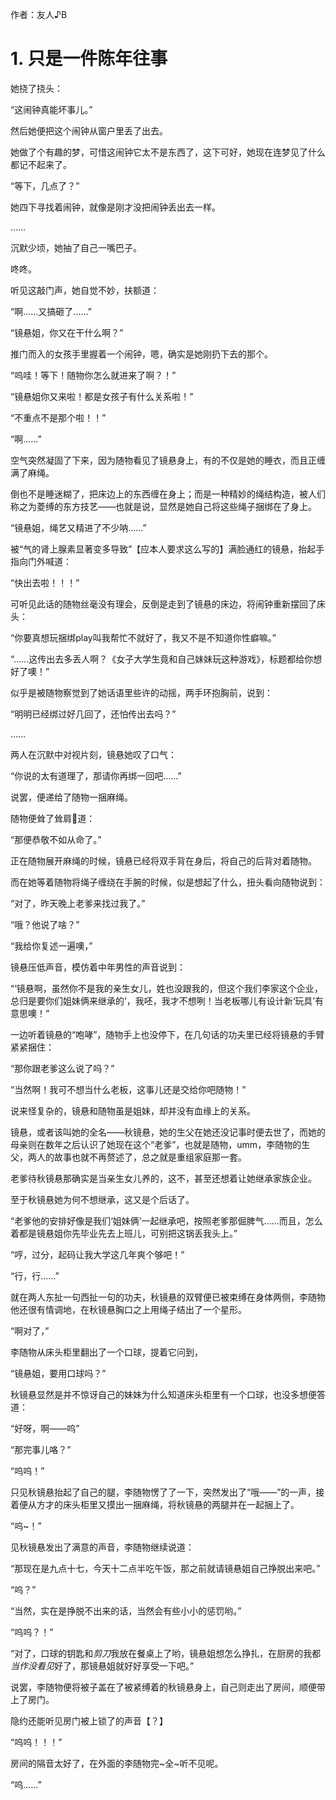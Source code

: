 作者：友人♪B

# 1. 只是一件陈年往事
她挠了挠头：

“这闹钟真能坏事儿。”

然后她便把这个闹钟从窗户里丢了出去。

她做了个有趣的梦，可惜这闹钟它太不是东西了，这下可好，她现在连梦见了什么都记不起来了。

“等下，几点了？”

她四下寻找着闹钟，就像是刚才没把闹钟丢出去一样。

……

沉默少顷，她抽了自己一嘴巴子。

咚咚。

听见这敲门声，她自觉不妙，扶额道：

“啊……又搞砸了……”

“镜悬姐，你又在干什么啊？”

推门而入的女孩手里握着一个闹钟，嗯，确实是她刚扔下去的那个。

“呜哇！等下！随物你怎么就进来了啊？！”

“镜悬姐你又来啦！都是女孩子有什么关系啦！”

“不重点不是那个啦！！”

“啊……”

空气突然凝固了下来，因为随物看见了镜悬身上，有的不仅是她的睡衣，而且正缠满了麻绳。

倒也不是睡迷糊了，把床边上的东西缠在身上；而是一种精妙的绳结构造，被人们称之为菱缚的东方技艺——也就是说，显然是她自己将这些绳子捆绑在了身上。

“镜悬姐，绳艺又精进了不少呐……”

被“气的肾上腺素显著变多导致”【应本人要求这么写的】满脸通红的镜悬，抬起手指向门外喊道：

“快出去啦！！！”

可听见此话的随物丝毫没有理会，反倒是走到了镜悬的床边，将闹钟重新摆回了床头：

“你要真想玩捆绑play叫我帮忙不就好了，我又不是不知道你性癖嘛。”

“……这传出去多丢人啊？《女子大学生竟和自己妹妹玩这种游戏》，标题都给你想好了噢！”

似乎是被随物察觉到了她话语里些许的动摇，两手环抱胸前，说到：

“明明已经绑过好几回了，还怕传出去吗？”

……

两人在沉默中对视片刻，镜悬她叹了口气：

“你说的太有道理了，那请你再绑一回吧……”

说罢，便递给了随物一捆麻绳。

随物便耸了耸肩🤷‍道：

“那便恭敬不如从命了。”

正在随物展开麻绳的时候，镜悬已经将双手背在身后，将自己的后背对着随物。

而在她等着随物将绳子缠绕在手腕的时候，似是想起了什么，扭头看向随物说到：

“对了，昨天晚上老爹来找过我了。”

“哦？他说了啥？”

“我给你复述一遍噢，”

镜悬压低声音，模仿着中年男性的声音说到：

“‘镜悬啊，虽然你不是我的亲生女儿，姓也没跟我的，但这个我们李家这个企业，总归是要你们姐妹俩来继承的’，我呸，我才不想咧！当老板哪儿有设计新‘玩具’有意思噢！”

一边听着镜悬的“咆哮”，随物手上也没停下，在几句话的功夫里已经将镜悬的手臂紧紧捆住：

“那你跟老爹这么说了吗？”

“当然啊！我可不想当什么老板，这事儿还是交给你吧随物！”

说来怪复杂的，镜悬和随物虽是姐妹，却并没有血缘上的关系。

镜悬，或者该叫她的全名——秋镜悬，她的生父在她还没记事时便去世了，而她的母亲则在数年之后认识了她现在这个“老爹”，也就是随物，umm，李随物的生父，两人的故事也就不再赘述了，总之就是重组家庭那一套。

老爹待秋镜悬那确实是当亲生女儿养的，这不，甚至还想着让她继承家族企业。

至于秋镜悬她为何不想继承，这又是个后话了。

“老爹他的安排好像是我们‘姐妹俩’一起继承吧，按照老爹那倔脾气……而且，怎么着都是镜悬姐你先毕业先去上班儿，可别把这锅丢我头上。”

“哼，过分，起码让我大学这几年爽个够吧！”

“行，行……”

就在两人东扯一句西扯一句的功夫，秋镜悬的双臂便已被束缚在身体两侧，李随物他还很有情调地，在秋镜悬胸口之上用绳子结出了一个星形。

“啊对了，”

李随物从床头柜里翻出了一个口球，提着它问到，

“镜悬姐，要用口球吗？”

秋镜悬显然是并不惊讶自己的妹妹为什么知道床头柜里有一个口球，也没多想便答道：

“好呀，啊——呜”

“那完事儿咯？”

“呜呜！”

只见秋镜悬抬起了自己的腿，李随物愣了了一下，突然发出了“哦——”的一声，接着便从方才的床头柜里又摸出一捆麻绳，将秋镜悬的两腿并在一起捆上了。

“呜~！”

见秋镜悬发出了满意的声音，李随物继续说道：

“那现在是九点十七，今天十二点半吃午饭，那之前就请镜悬姐自己挣脱出来吧。”

“呜？”

“当然，实在是挣脱不出来的话，当然会有些小小的惩罚哟。”

“呜呜？！”

“对了，口球的钥匙和*剪刀*我放在餐桌上了哟，镜悬姐想怎么挣扎，在厨房的我都*当作没看见*好了，那镜悬姐就好好享受一下吧。”

说罢，李随物便将被子盖在了被紧缚着的秋镜悬身上，自己则走出了房间，顺便带上了房门。

隐约还能听见房门被上锁了的声音【？】

“呜呜！！！”

房间的隔音太好了，在外面的李随物完~全~听不见呢。

“呜……”